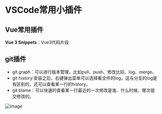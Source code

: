 # VSCode常用小插件

## Vue常用插件

**Vue 3 Snippets**：Vue3代码片段



## git插件

- git graph：可以进行版本管理，比如pull、push、修改比较、log、merge。
- git history:安装之后，右键弹出菜单可以选择看文件的log，这与分支的log是有区别的，还可以查看某一行的history。
- git blame：可以快速的查看某一行最近的一次修改是谁、什么时候、哪次提交修改的。
  

![image](../../md-photo/watermark,type_d3F5LXplbmhlaQ,shadow_50,text_Q1NETiBARGFuaWVsMTcxMDI0,size_20,color_FFFFFF,t_70,g_se,x_16.png)
